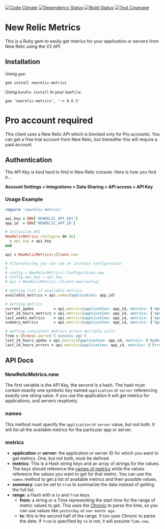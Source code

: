 [![Code Climate](https://codeclimate.com/github/factor-io/newrelic-metrics-gem/badges/gpa.svg)](https://codeclimate.com/github/factor-io/newrelic-metrics-gem)
[![Dependency Status](https://gemnasium.com/factor-io/newrelic-metrics-gem.svg)](https://gemnasium.com/factor-io/newrelic-metrics-gem)
[![Build Status](https://travis-ci.org/factor-io/newrelic-metrics-gem.svg)](https://travis-ci.org/factor-io/newrelic-metrics-gem)
[![Test Coverage](https://codeclimate.com/github/factor-io/newrelic-metrics-gem/badges/coverage.svg)](https://codeclimate.com/github/factor-io/newrelic-metrics-gem)

New Relic Metrics
======================
This is a Ruby gem to easily get metrics for your application or servers from New Relic using the V2 API.


## Installation

Using `gem`:

    gem install newrelic-metrics


Using `bundle install` in your `Gemfile`:

    gem 'newrelic-metrics', '~> 0.0.3'

# Pro account required
This client uses a New Relic API which is blocked only for Pro accounts. You can get a free trial account from New Relic, but thereafter this will require a paid account.

## Authentication
The API Key is kind hard to find in New Relic console. Here is how you find it...

**Account Settings > Integrations > Data Sharing > API access > API Key**


### Usage Example

```ruby
require 'newrelic-metrics'

api_key = ENV['NEWRELIC_API_KEY']
app_id  = ENV['NEWRELIC_APP_ID']

# Initialize API
NewRelicMetrics.configure do |c|
  c.api_key = api_key
end

api = NewRelicMetrics::Client.new

# Alternativley you can use an instance configuration
#
# config = NewRelicMetrics::Configuration.new
# config.api_key = api_key
# api = NewRelicMetrics::Client.new(config)

# Getting list of available metrics
available_metrics = api.names(application: app_id)

# Getting metrics
current_apdex         = api.metrics(application: app_id, metrics: {'Apdex'=>['score']})
last_24_hours_metrics = api.metrics(application: app_id, metrics: {'Apdex'=>['score']}, range: {from:'24 hours ago'})
last_weeks_metrics    = api.metrics(application: app_id, metrics: {'Apdex'=>['score']}, range: {from:'2 weeks ago',to:'1 week ago'})
summary_metrics       = api.metrics(application: app_id, metrics: {'Apdex'=>['score']}, range: {from: 'yesterday', to: 'now'}, summarize:true)

# Getting consistent metrics across multiple calls
from = Chronic.parse('5 minutes ago')
last_24_hours_apdex = api.metrics(application: app_id, metrics: {'Apdex'=>['score']}, range: {from: from})
last_24_hours_errors = api.metrics(application: app_id, metrics: {'Errors/all'=>['error_count']}, range: {from: from})
```

## API Docs
### NewRelicMetrics.new
The first variable is the API Key, the second is a hash. The hash must contain exactly one symbolic key named `application` or `server` referencing exactly one string value. If you use the application it will get metrics for applications, and servers resptively.

### names
This method must specify the `application` or `server` value, but not both. It will list all the available metrics for the particular app or server.

### metrics

- **application** or **server**: the application or server ID for which you want to get metrics. One, but not both, must be defined.
- **metrics**: This is a Hash string keys and an array of strings for the values. The keys should reference the [names of metrics](https://docs.newrelic.com/docs/apm/apis/application-examples-v2/getting-apdex-data-apps-or-browsers-api-v2#apdex-names) while the values reference the values you want to get for that metric. You can use the `names` method to get a list of available metrics and their possible values.
- **summary**: can be set to `true` to summarize the data instead of getting the full list.
- **range**: a Hash with a `to` and `from` keys.
  - **from**: a string or a Time representing the start time for the range of metric values to get. This uses the [Chronic](https://github.com/mojombo/chronic) to parse the time, so you can use values like `yesterday` or `one month ago`.
  - **to**: this is the second half of the range. It too uses Chronic to parse the date. If `from` is specified by `to` is not, it will assume `Time.now`.

